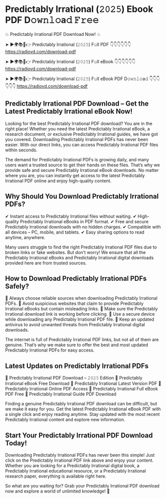 # Predictably Irrational (𝟸𝟶𝟸𝟻) Ebook PDF D𝚘𝚠𝚗𝚕𝚘a𝚍 𝙵𝚛𝚎𝚎

💥 Predictably Irrational PDF Download Now! 💥

➤ ►🌍📚📱👉 Predictably Irrational (𝟸𝟶𝟸𝟻) F𝚞ll PDF 👇👇👇👇👇👇
https://radiovd.com/download-pdf

➤ ►🌍📚📱👉 Predictably Irrational (𝟸𝟶𝟸𝟻) F𝚞ll eBook 👇👇👇👇👇👇
https://radiovd.com/download-pdf

➤ ►🌍📚📱👉 Predictably Irrational (𝟸𝟶𝟸𝟻) F𝚞ll eBook PDF D𝚘𝚠𝚗𝚕𝚘a𝚍 👇👇👇👇👇👇
https://radiovd.com/download-pdf

## Predictably Irrational PDF Download – Get the Latest Predictably Irrational eBook Now!

Looking for the best Predictably Irrational PDF download? You are in the right place! Whether you need the latest Predictably Irrational eBook, a research document, or exclusive Predictably Irrational guides, we have got you covered. Downloading Predictably Irrational PDFs has never been easier. With our direct links, you can access Predictably Irrational PDF files within seconds.

The demand for Predictably Irrational PDFs is growing daily, and many users want a trusted source to get their hands on these files. That’s why we provide safe and secure Predictably Irrational eBook downloads. No matter where you are, you can instantly get access to the latest Predictably Irrational PDF online and enjoy high-quality content.

## Why Should You Download Predictably Irrational PDFs?

✔ Instant access to Predictably Irrational files without waiting.
✔ High-quality Predictably Irrational eBooks in PDF format.
✔ Free and secure Predictably Irrational downloads with no hidden charges.
✔ Compatible with all devices – PC, mobile, and tablets.
✔ Easy sharing options to read anytime, anywhere.

Many users struggle to find the right Predictably Irrational PDF files due to broken links or fake websites. But don’t worry! We ensure that all the Predictably Irrational eBooks and Predictably Irrational digital downloads provided here are from trusted sources.

## How to Download Predictably Irrational PDFs Safely?

📌 Always choose reliable sources when downloading Predictably Irrational PDFs.
📌 Avoid suspicious websites that claim to provide Predictably Irrational eBooks but contain misleading links.
📌 Make sure the Predictably Irrational download link is working before clicking.
📌 Use a secure device while downloading any Predictably Irrational PDF file.
📌 Keep an updated antivirus to avoid unwanted threats from Predictably Irrational digital downloads.

The internet is full of Predictably Irrational PDF links, but not all of them are genuine. That’s why we make sure to offer the best and most updated Predictably Irrational PDFs for easy access.

## Latest Updates on Predictably Irrational PDFs

🔹 Predictably Irrational PDF Download – 𝟸𝟶𝟸𝟻 Edition
🔹 Predictably Irrational eBook Free Download
🔹 Predictably Irrational Latest Version PDF
🔹 Predictably Irrational Online PDF Access
🔹 Predictably Irrational Full eBook PDF Free
🔹 Predictably Irrational Guide PDF Download

Finding a genuine Predictably Irrational PDF download can be difficult, but we make it easy for you. Get the latest Predictably Irrational eBook PDF with a single click and enjoy reading anytime. Stay updated with the most recent Predictably Irrational content and explore new information.

## Start Your Predictably Irrational PDF Download Today!

Downloading Predictably Irrational PDFs has never been this simple! Just click on the Predictably Irrational PDF link above and enjoy your content. Whether you are looking for a Predictably Irrational digital book, a Predictably Irrational educational resource, or a Predictably Irrational research paper, everything is available right here.

So what are you waiting for? Grab your Predictably Irrational PDF download now and explore a world of unlimited knowledge! 🚀